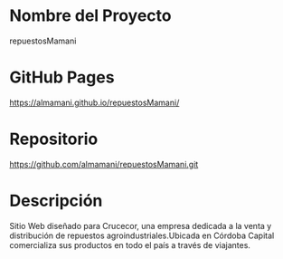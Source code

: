 # Nombre del Proyecto

repuestosMamani

# GitHub Pages

https://almamani.github.io/repuestosMamani/

# Repositorio

https://github.com/almamani/repuestosMamani.git

# Descripción

Sitio Web diseñado para Crucecor, una empresa dedicada a la venta y distribución de repuestos agroindustriales.Ubicada en Córdoba Capital comercializa sus productos en todo el país a través de viajantes.
